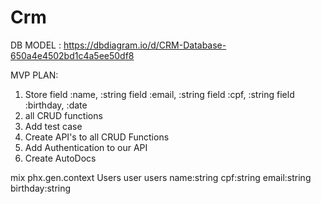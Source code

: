 # Crm

DB MODEL : https://dbdiagram.io/d/CRM-Database-650a4e4502bd1c4a5ee50df8 



MVP PLAN: 

1) Store 
    field :name, :string
    field :email, :string
    field :cpf, :string
    field :birthday, :date
2) all CRUD functions 
3) Add test case 
4) Create API's to all CRUD Functions 
5) Add Authentication to our API 
6) Create AutoDocs



mix phx.gen.context Users user users name:string cpf:string email:string birthday:string